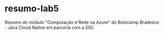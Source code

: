 # resumo-lab5
Resumo do módulo "Computação e Rede na Azure" do Bootcamp Bradesco - Java Cloud Native em parceria com a DIO.
